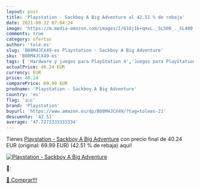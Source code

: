```yaml
---
layout: post
title: 'Playstation - Sackboy A Big Adventure al 42.51 % de rebaja'
date: 2021-09-22 07:04:24
image: 'https://m.media-amazon.com/images/I/61Oj1k+qmvL._SL500_._SL400_.jpg'
comments: true
category: ofertas
author: 'tole.es'
slug: 'B08M4JCX49-es Playstation - Sackboy A Big Adventure'
sku: 'B08M4JCX49-es'
tags: [ 'Hardware y juegos para PlayStation 4','Juegos para PlayStation 4','Videojuegos','playstation', ]
actualPrice: 40.24 EUR
currency: EUR
price: 40.24
comparePrice: 69.99 EUR
prodname: 'Playstation - Sackboy A Big Adventure'
country: 'es'
flag: '🇪🇸'
brand: 'Playstation'
buyurl: 'https://www.amazon.es/dp/B08M4JCX49/?tag=tolees-21'
descuento: '42.51'
average: '47.7273333333334'
---
```


Tienes [Playstation - Sackboy A Big Adventure](https://www.amazon.es/dp/B08M4JCX49/?tag=tolees-21) con precio final de  40.24 EUR (original: 69.99 EUR) (42.51 %  de rebaja) aqui!

[![Playstation - Sackboy A Big Adventure](https://m.media-amazon.com/images/I/61Oj1k+qmvL._SL500_._SL400_.jpg)](https://www.amazon.es/dp/B08M4JCX49/?tag=tolees-21)

🔎:


[🛒 Comprar!!!](https://www.amazon.es/dp/B08M4JCX49/?tag=tolees-21)
